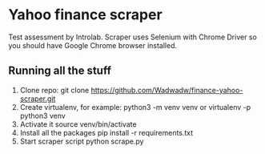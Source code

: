 # Yahoo finance scraper
Test assessment by Introlab. Scraper uses Selenium with Chrome Driver so you should have Google Chrome browser installed.
## Running all the stuff
1. Clone repo: git clone https://github.com/Wadwadw/finance-yahoo-scraper.git
2. Create virtualenv, for example: python3 -m venv venv or virtualenv -p python3 venv
3. Activate it source venv/bin/activate
4. Install all the packages pip install -r requirements.txt
5. Start scraper script python scrape.py
